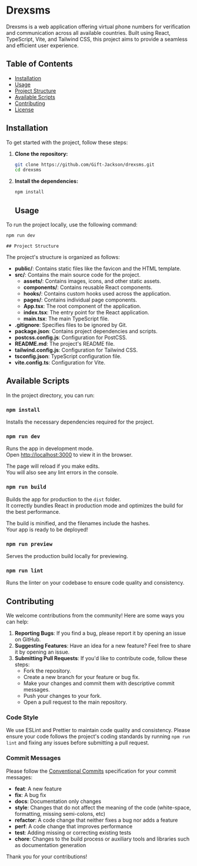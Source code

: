 # Drexsms

Drexsms is a web application offering virtual phone numbers for verification and communication across all available countries. Built using React, TypeScript, Vite, and Tailwind CSS, this project aims to provide a seamless and efficient user experience.

## Table of Contents

- [Installation](#installation)
- [Usage](#usage)
- [Project Structure](#project-structure)
- [Available Scripts](#available-scripts)
- [Contributing](#contributing)
- [License](#license)

## Installation

To get started with the project, follow these steps:

1. **Clone the repository:**

    ```sh
    git clone https://github.com/Gift-Jackson/drexsms.git
    cd drexsms
    ```

2. **Install the dependencies:**

    ```sh
    npm install
    ```

    ## Usage

To run the project locally, use the following command:

```sh
npm run dev
```


    ## Project Structure

The project's structure is organized as follows:


- **public/**: Contains static files like the favicon and the HTML template.
- **src/**: Contains the main source code for the project.
  - **assets/**: Contains images, icons, and other static assets.
  - **components/**: Contains reusable React components.
  - **hooks/**: Contains custom hooks used across the application.
  - **pages/**: Contains individual page components.
  - **App.tsx**: The root component of the application.
  - **index.tsx**: The entry point for the React application.
  - **main.tsx**: The main TypeScript file.
- **.gitignore**: Specifies files to be ignored by Git.
- **package.json**: Contains project dependencies and scripts.
- **postcss.config.js**: Configuration for PostCSS.
- **README.md**: The project's README file.
- **tailwind.config.js**: Configuration for Tailwind CSS.
- **tsconfig.json**: TypeScript configuration file.
- **vite.config.ts**: Configuration for Vite.

## Available Scripts

In the project directory, you can run:

### `npm install`

Installs the necessary dependencies required for the project.

### `npm run dev`

Runs the app in development mode.\
Open [http://localhost:3000](http://localhost:3000) to view it in the browser.

The page will reload if you make edits.\
You will also see any lint errors in the console.

### `npm run build`

Builds the app for production to the `dist` folder.\
It correctly bundles React in production mode and optimizes the build for the best performance.

The build is minified, and the filenames include the hashes.\
Your app is ready to be deployed!

### `npm run preview`

Serves the production build locally for previewing. 

### `npm run lint`

Runs the linter on your codebase to ensure code quality and consistency.

## Contributing

We welcome contributions from the community! Here are some ways you can help:

1. **Reporting Bugs**: If you find a bug, please report it by opening an issue on GitHub.
2. **Suggesting Features**: Have an idea for a new feature? Feel free to share it by opening an issue.
3. **Submitting Pull Requests**: If you'd like to contribute code, follow these steps:
   - Fork the repository.
   - Create a new branch for your feature or bug fix.
   - Make your changes and commit them with descriptive commit messages.
   - Push your changes to your fork.
   - Open a pull request to the main repository.

### Code Style

We use ESLint and Prettier to maintain code quality and consistency. Please ensure your code follows the project's coding standards by running `npm run lint` and fixing any issues before submitting a pull request.

### Commit Messages

Please follow the [Conventional Commits](https://www.conventionalcommits.org/en/v1.0.0/) specification for your commit messages:

- **feat**: A new feature
- **fix**: A bug fix
- **docs**: Documentation only changes
- **style**: Changes that do not affect the meaning of the code (white-space, formatting, missing semi-colons, etc)
- **refactor**: A code change that neither fixes a bug nor adds a feature
- **perf**: A code change that improves performance
- **test**: Adding missing or correcting existing tests
- **chore**: Changes to the build process or auxiliary tools and libraries such as documentation generation

Thank you for your contributions!



